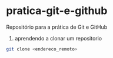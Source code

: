 # pratica-git-e-github
Repositório para a prática de Git e GitHub

1. aprendendo a clonar um repositorio

```bash
git clone <endereco_remoto>
```
